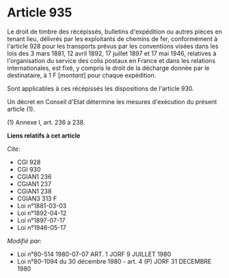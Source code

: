 # Article 935

Le droit de timbre des récépissés, bulletins d'expédition ou autres pièces en tenant lieu, délivrés par les exploitants de
chemins de fer, conformément à l'article 928 pour les transports prévus par les conventions visées dans les lois des 3 mars
1881, 12 avril 1892, 17 juillet 1897 et 17 mai 1946, relatives à l'organisation du service des colis postaux en France et
dans les relations internationales, est fixé, y compris le droit de la décharge donnée par le destinataire, à 1 F [*montant*]
pour chaque expédition.

Sont applicables à ces récépissés les dispositions de l'article 930.

Un décret en Conseil d'Etat détermine les mesures d'exécution du présent article (1).

(1) Annexe I, art. 236 à 238.

**Liens relatifs à cet article**

_Cite_:

  - CGI 928
  - CGI 930
  - CGIAN1 236
  - CGIAN1 237
  - CGIAN1 238
  - CGIAN3 313 F
  - Loi n°1881-03-03
  - Loi n°1892-04-12
  - Loi n°1897-07-17
  - Loi n°1946-05-17

_Modifié par_:

  - Loi n°80-514 1980-07-07 ART. 1 JORF 9 JUILLET 1980
  - Loi n°80-1094 du 30 décembre 1980 - art. 4 (P) JORF 31 DECEMBRE 1980
